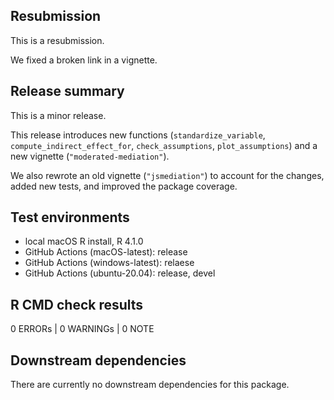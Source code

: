 ## Resubmission

This is a resubmission.

We fixed a broken link in a vignette.

## Release summary

This is a minor release. 

This release introduces new functions (`standardize_variable`,
`compute_indirect_effect_for`, `check_assumptions`, `plot_assumptions`) and a
new vignette (`"moderated-mediation"`).

We also rewrote an old vignette (`"jsmediation"`) to account for the changes,
added new tests, and improved the package coverage.

## Test environments
* local macOS R install, R 4.1.0
* GitHub Actions (macOS-latest): release
* GitHub Actions (windows-latest): relaese
* GitHub Actions (ubuntu-20.04): release, devel

## R CMD check results

0 ERRORs | 0 WARNINGs | 0 NOTE

## Downstream dependencies

There are currently no downstream dependencies for this package.
